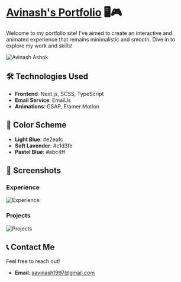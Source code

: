 # [**Avinash's Portfolio**](https://www.aavinash.live) 🖥️🎮

Welcome to my portfolio site! I've aimed to create an interactive and animated experience that remains minimalistic and smooth. Dive in to explore my work and skills!

![Avinash Ashok](https://github.com/user-attachments/assets/befe6ece-ff46-440a-99da-c3aeb5f3a10d)

## 🛠️ **Technologies Used**
- **Frontend**: Next.js, SCSS, TypeScript
- **Email Service**: EmailJs
- **Animations**: GSAP, Framer Motion

## 🎨 **Color Scheme**
- **Light Blue**: #e2eafc
- **Soft Lavender**: #c1d3fe
- **Pastel Blue**: #abc4ff

## 📸 **Screenshots**
### Experience
![Experience](https://github.com/user-attachments/assets/91130a21-6f7d-457d-9509-08495d9d567a)

### Projects
![Projects](https://github.com/user-attachments/assets/dd0862d7-8882-41dc-a486-6fc1cdb9c21e)

## 📞 **Contact Me**
Feel free to reach out!

- **Email**: [aavinash1997@gmail.com](mailto:aavinash1997@gmail.com)

